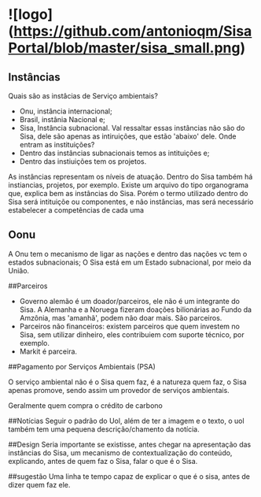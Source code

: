 # ![logo] (https://github.com/antonioqm/SisaPortal/blob/master/sisa_small.png) 
## Instâncias
 Quais são as instâcias de Serviço ambientais?
* Onu, instância internacional;
* Brasil, instânia Nacional e;
* Sisa, Instância subnacional.
Val ressaltar essas instâncias não são do Sisa, dele são apenas as intiruições, que estão 'abaixo' dele.
 Onde entram as instituições?
* Dentro das instâncias subnacionais temos as intituições e;
* Dentro das instiuições tem os projetos.


 As instâncias representam os níveis de atuação. Dentro do Sisa também há instiancias, projetos, por exemplo.
 Existe um arquivo do tipo organograma que, explica bem as instâncias do Sisa. Porém o termo utilizado dentro do Sisa será intituiçõe ou componentes, e não instâncias, mas será necessário estabelecer a competências de cada uma

## Oonu
 A Onu tem o mecanismo de ligar as nações e dentro das nações vc tem o estados subnacionais;
 O Sisa está em um Estado subnacional, por meio da União.

##Parceiros
* Governo alemão é um doador/parceiros, ele não é um integrante do Sisa. A Alemanha e a Noruega fizeram doações bilionárias ao Fundo da Amzônia, mas 'amanhã', podem não doar mais. São parceiros.
* Parceiros não financeiros: existem parceiros que quem investem no Sisa, sem utilizar dinheiro, eles contribuiem com suporte técnico, por exemplo. 
* Markit é parceira.


##Pagamento por Serviços Ambientais (PSA)

O serviço ambiental não é o Sisa quem faz, é a natureza quem faz, o Sisa apenas promove, sendo assim um provedor de serviços ambientais.

Geralmente quem compra o crédito de carbono


##Notícias
Seguir o padrão do Uol, além de ter a imagem e o texto, o uol também tem uma pequena descrição/chamento da notícia.

##Design
Seria importante se existisse, antes chegar na apresentação das instâncias do Sisa, um mecanismo de contextualização do conteúdo, explicando, antes de quem faz o Sisa, falar o que é o Sisa. 

##sugestão
Uma linha te tempo capaz de explicar o que é o sisa, antes de dizer quem faz ele. 












































